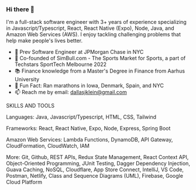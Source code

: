 ### Hi there 👋

I'm a full-stack software engineer with 3+ years of experience specializing in Javascript/Typescript, React, React Native (Expo), Node, Java, and Amazon Web Services (AWS). I enjoy tackling challenging problems that help make people's lives better.

- 🏦 Prev Software Engineer at JPMorgan Chase in NYC
- 🏈 Co-founded of SimBull.com - The Sports Market for Sports, a part of Techstars SportTech Melbourne 2022
- 📚 Finance knowledge from a Master's Degree in Finance from Aarhus University
- 🏃 Fun Fact: Ran marathons in Iowa, Denmark, Spain, and NYC
- 📫 Reach me by email: dallasjklein@gmail.com



SKILLS AND TOOLS

Languages: Java, Javascript/Typescript, HTML, CSS, Tailwind

Frameworks: React, React Native, Expo, Node, Express, Spring Boot

Amazon Web Services: Lambda Functions, DynamoDB, API Gateway, CloudFormation, CloudWatch, IAM

More: Git, Github, REST APIs, Redux State Management, React Context API, Object-Oriented Programming, JUnit Testing, Dagger Dependency Injection, Guava Caching, NoSQL, Cloudflare, App Store Connect, IntelliJ, VS Code, Postman, Netlify, Class and Sequence Diagrams (UML), Firebase, Google Cloud Platform



<!--
**dallaskle/dallaskle** is a ✨ _special_ ✨ repository because its `README.md` (this file) appears on your GitHub profile.

Here are some ideas to get you started:

- 🔭 I’m currently working on ...
- 🌱 I’m currently learning ...
- 👯 I’m looking to collaborate on ...
- 🤔 I’m looking for help with ...
- 💬 Ask me about ...
- 📫 How to reach me: ...
- 😄 Pronouns: ...
- ⚡ Fun fact: ...
-->
